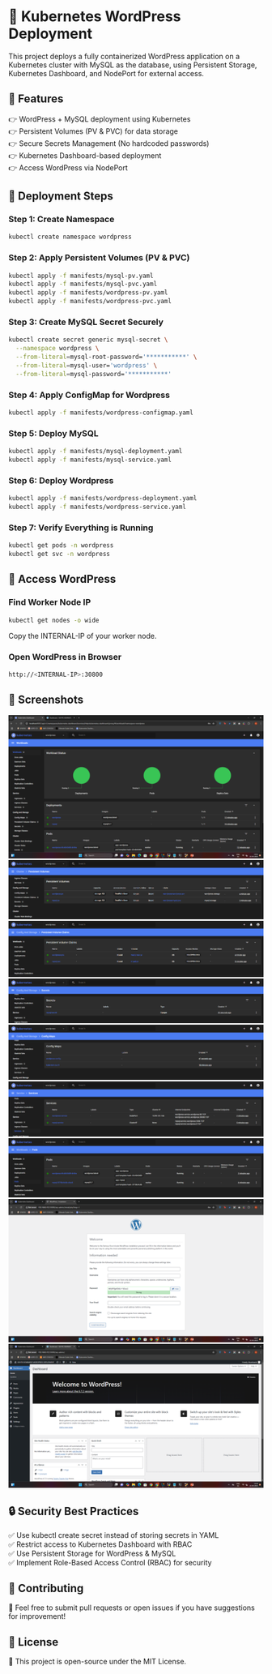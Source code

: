 # 🚀 Kubernetes WordPress Deployment

This project deploys a fully containerized WordPress application on a Kubernetes cluster with MySQL as the database, using Persistent Storage, Kubernetes Dashboard, and NodePort for external access.

## 📌 Features

👉 WordPress + MySQL deployment using Kubernetes   
👉 Persistent Volumes (PV & PVC) for data storage  
👉 Secure Secrets Management (No hardcoded passwords)  
👉 Kubernetes Dashboard-based deployment  
👉 Access WordPress via NodePort

## 📂 Deployment Steps
### Step 1: Create Namespace
```bash
kubectl create namespace wordpress
```
### Step 2: Apply Persistent Volumes (PV & PVC)
```bash
kubectl apply -f manifests/mysql-pv.yaml
kubectl apply -f manifests/mysql-pvc.yaml
kubectl apply -f manifests/wordpress-pv.yaml
kubectl apply -f manifests/wordpress-pvc.yaml
```
### Step 3: Create MySQL Secret Securely
```bash
kubectl create secret generic mysql-secret \
  --namespace wordpress \
  --from-literal=mysql-root-password='***********' \
  --from-literal=mysql-user='wordpress' \
  --from-literal=mysql-password='***********'
```
### Step 4: Apply ConfigMap for Wordpress
```bash
kubectl apply -f manifests/wordpress-configmap.yaml
```
### Step 5: Deploy MySQL
```bash
kubectl apply -f manifests/mysql-deployment.yaml
kubectl apply -f manifests/mysql-service.yaml
```
### Step 6: Deploy Wordpress
```bash
kubectl apply -f manifests/wordpress-deployment.yaml
kubectl apply -f manifests/wordpress-service.yaml
```

### Step 7: Verify Everything is Running
```bash
kubectl get pods -n wordpress
kubectl get svc -n wordpress
```

## 🔗 Access WordPress

### Find Worker Node IP

```bash
kubectl get nodes -o wide
```
Copy the INTERNAL-IP of your worker node.

### Open WordPress in Browser

```bash
http://<INTERNAL-IP>:30800
```

## 🌆 Screenshots
![Kubernetes Dashboard](./screenshot/workload.png)
![Persistent Volumes](./screenshot/PV.png)
![Persistent Volume Claims](./screenshot/PVC.png)
![Secrets](./screenshot/Secrets.png)
![Config Maps](./screenshot/ConfigMaps.png)
![Services](./screenshot/services.png)
![Pods](./screenshot/pods.png)
![Wordpress Setup](./screenshot/WordpressInstall.png)
![Wordpress Dashboard](./screenshot/WordpressDashboard.png)

## 🔒 Security Best Practices
✅ Use kubectl create secret instead of storing secrets in YAML  
✅ Restrict access to Kubernetes Dashboard with RBAC  
✅ Use Persistent Storage for WordPress & MySQL  
✅ Implement Role-Based Access Control (RBAC) for security  

## 🤝 Contributing
🙌 Feel free to submit pull requests or open issues if you have suggestions for improvement!

## 📝 License
📝 This project is open-source under the MIT License.